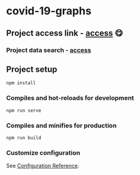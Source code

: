 # covid-19-graphs

## Project access link - [access](https://bit.ly/34eLI5e) 😋

### Project data search - [access](bit.ly/2Rlx9rw)

## Project setup
```
npm install
```

### Compiles and hot-reloads for development
```
npm run serve
```

### Compiles and minifies for production
```
npm run build
```

### Customize configuration
See [Configuration Reference](https://cli.vuejs.org/config/).
